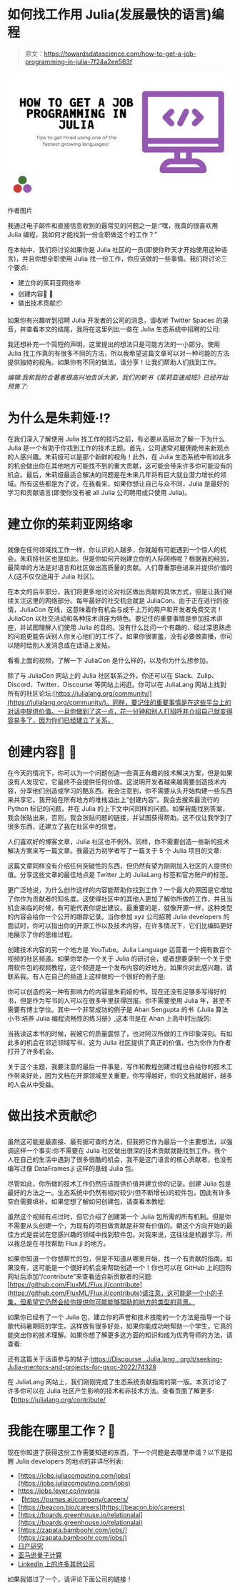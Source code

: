 # 如何找工作用 Julia(发展最快的语言)编程

> 原文：<https://towardsdatascience.com/how-to-get-a-job-programming-in-julia-7f24a2ee563f>

![](img/811f34e71fa977a4ca2415474c8c1728.png)

作者图片

我通过电子邮件和直接信息收到的最常见的问题之一是:“嘿，我真的很喜欢用 Julia 编程，我如何才能找到一份全职做这个的工作？”

在本帖中，我们将讨论如果你是 Julia 社区的一员(即使你昨天才开始使用这种语言)，并且你想全职使用 Julia 找一份工作，你应该做的一些事情。我们将讨论三个要点:

*   建立你的茱莉亚网络🕸
*   创建内容🎥 📝
*   做出技术贡献📦

如果你有兴趣听到招聘 Julia 开发者的公司的消息，请收听 Twitter Spaces 的录音，并查看本文的结尾，我将在这里列出一些在 Julia 生态系统中招聘的公司:

我还想补充一个简短的声明，这里提出的想法只是可能方法的一小部分。使用 Julia 找工作真的有很多不同的方法，所以我希望这篇文章可以对一种可能的方法提供独特的视角。如果你有不同的做法，请分享！让我们帮助人们找到工作。

*编辑:我和我的合著者很高兴地告诉大家，我们的新书《茱莉亚速成班》已经开始预售了:*

[](https://logankilpatrick.gumroad.com/l/juliacrashcourse)  

# 为什么是朱莉娅·⁉️

在我们深入了解使用 Julia 找工作的技巧之前，有必要从高层次了解一下为什么 Julia 是一个有助于你找到工作的技术主题。首先，公司通常对雇佣能带来新观点的人感兴趣。朱莉娅可以是那个新鲜的视角！此外，在 Julia 生态系统中有如此多的机会做出你在其他地方可能找不到的重大贡献，这可能会带来许多你可能没有的机会。最后，朱莉娅最适合解决的问题是在未来几年将有巨大就业潜力增长的领域。所有这些都是为了说，在我看来，如果你想让自己与众不同，Julia 是最好的学习和贡献语言(即使你没有被 all Julia 公司聘用或只使用 Julia)。

# 建立你的茱莉亚网络🕸

就像在任何领域找工作一样，你认识的人越多，你就越有可能遇到一个惊人的机会。朱莉娅社区也是如此。但是你如何开始建立你的人际网络呢？根据我的经验，最简单的方法是对语言和社区做出高质量的贡献。人们尊重那些进来并提供价值的人(这不仅仅适用于 Julia 社区)。

在本文的后半部分，我们将更多地讨论对社区做出贡献的具体方式，但是让我们继续关注这里的网络部分。每年最好的社交机会就是 JuliaCon。由于正在进行的疫情，JuliaCon 在线，这意味着你有机会与成千上万的用户和开发者免费交流！JuliaCon 以社交活动和各种技术讲座为特色。要记住的重要事情是参加技术讲座，并试图理解人们使用 Julia 的目的。没有什么比问一个有趣的、经过深思熟虑的问题更能告诉别人你关心他们的工作了。如果你很害羞，没有必要做直播，你可以随时给别人发消息或在话语上发帖。

看看上面的视频，了解一下 JuliaCon 是什么样的，以及你为什么想参加。

除了与 JuliaCon 网站上的 Julia 社区联系之外，你还可以在 Slack、Zulip、Discord、Twitter、Discourse 等网站上闲逛。你可以在 JuliaLang 网站上找到所有的社区论坛:[https://julialang.org/community/](https://julialang.org/community/)。同样，要记住的重要事情是在这些平台上的对话中提供价值。一旦你做到了这一点，花一分钟和别人打招呼并介绍自己就变得容易多了，因为你们已经建立了关系。

# 创建内容🎥 📝

在今天的情况下，你可以为一个问题创造一些真正有趣的技术解决方案，但是如果没有人发现它，它最终不会提供任何价值。这说明开发者越来越需要创造技术内容，分享他们创造或学习的酷东西。我会注意到，你不需要从头开始构建一些东西来共享它。我开始在所有地方的堆栈溢出上“创建内容”。我会去搜索最流行的 Python 标记的问题，并在 Julia 的上下文中问同样的问题。如果我能找到答案，我会张贴出来，否则，我会张贴问题的链接，并试图获得帮助。这不仅让我学到了很多东西，还建立了我在社区中的信誉。

人们喜欢好的博客文章，Julia 社区也不例外。同样，你不需要创造一些新的技术解决方案来写一篇文章。我最近为初学者写了一篇关于 5 个 Julia 项目的文章:

[](/5-julia-projects-for-beginners-easy-ideas-to-get-started-coding-in-julia-938b823a0a08)  

这篇文章同样没有介绍任何突破性的东西，但仍然有望为刚刚加入社区的人提供价值。分享这些文章的最佳地点是 Twitter 上的 JuliaLang 标签和官方账户的标签。

更广泛地说，为什么创作这样的内容能帮助你找到工作？一个最大的原因是它增加了你作为贡献者的知名度。这使得社区中的其他人更加了解你所做的工作，并且当机会来临的时候，有可能代表你提出建议。最重要的是，就像开源一样，这种类型的内容会给你一个公开的跟踪记录。当你参加 xyz 公司招聘 Julia developers 的面试时，你可以指出你的开源工作以及技术内容，在许多情况下，它们比编码更好地展示了你的思维过程。

创建技术内容的另一个地方是 YouTube。Julia Language 运营着一个拥有数百个视频的社区频道。如果你举办一个关于 Julia 的研讨会，或者想要录制一个关于使用软件包的视频教程，这个频道是一个发布内容的好地方。如果你对此感兴趣，请联系我。有人在自己的频道上这样做的一个很好的例子是:

[](https://www.youtube.com/c/juliafortalentedamateurs)  

你可以创造的另一种有影响力的内容是朱莉娅的书。现在还没有足够多写得好的书，但是作为写书的人可以在很多年里获得回报。你不需要使用 Julia 年，甚至不需要有博士学位。其中一个非常成功的例子是 Ahan Sengupta 的书《Julia 算法小书:培养 Julia 编程流畅性的练习册》,这本书是在 Ahan 上高中时出版的:

[](https://www.amazon.com/Little-Book-Julia-Algorithms-programming/dp/1838173609/ref=sr_1_1?crid=161EFXY9Y23PK&keywords=little+book+of+julia+algorithms&qid=1642512816&sprefix=little+book+of+julia+algorthms%2Caps%2C131&sr=8-1)  

当我读这本书的时候，我被它的质量震惊了，也对阿汉所做的工作印象深刻。有如此多的机会在邻近领域写书，这为 Julia 社区提供了真正的价值，也为你作为作者打开了许多机会。

关于这个主题，我要注意的最后一件事是，写作和教程创建过程也会给你的技术工作带来好处，因为文档在开源领域至关重要，你写得越好，你的文档就越好，越多的人会从中受益。

# 做出技术贡献📦

虽然这可能是最直接、最有据可查的方法，但我把它作为最后一个主要想法，以强调这样一个事实:你不需要在 Julia 社区做出很深的技术贡献就能找到工作。我个人在自己的生活中遇到了很多很酷的机会，我不是这门语言的核心贡献者，也没有编写过像 DataFrames.jl 这样的基础 Julia 包。

尽管如此，你所做的技术工作仍然应该提供价值并建立你的记录。创建 Julia 包是最好的方法之一。生态系统中仍然有相对较少(但不断增长)的软件包，因此有许多空白需要填补。如果您想了解如何创建包，请查看本教程:

虽然这个视频有点过时，但它介绍了创建第一个 Julia 包所需的所有机制。但是你不需要从头创建一个，为现有的项目做贡献是非常有价值的。朝这个方向开始的最佳方式是尝试在您感兴趣的领域中找到软件包。对我来说，这往往是机器学习，所以我总是在寻找帮助 Flux.jl 的地方。

如果你知道一个你想帮忙的包，但是不知道从哪里开始，找一个有贡献的指南。如果没有，这可能是一个很好的机会来帮助创造一个！你也可以在 GitHub 上的回购网址后添加“/contribute”来查看适合新贡献者的问题:[https://github.com/FluxML/Flux.jl/contribute](https://github.com/FluxML/Flux.jl/contribute)请注意，这可能是一个小的子集，但希望它仍然会给你提供你可能能够帮助的地方的类型的背景。

如果你已经有了一个 Julia 包，建立你的声誉和技术技能的一个方法是指导一个谷歌代码暑期班的学生。这样做有很多好处，如果你能成功地帮助一个学生，它真的能突出你的技术理解。如果你想了解更多这方面的知识和成为优秀导师的方法，请查看:

还有这篇关于话语参与的帖子:[https://Discourse . Julia lang . org/t/seeking-Julia-mentors-and-projects-for-gsoc-2022/74328](https://discourse.julialang.org/t/seeking-julia-mentors-and-projects-for-gsoc-2022/74328)

在 JuliaLang 网站上，我们刚刚完成了生态系统贡献指南的第一版。本页讨论了许多你可以在 Julia 社区产生影响的技术和非技术方法。查看页面了解更多:【https://julialang.org/contribute/ 

# 我能在哪里工作？🧐

现在你知道了获得这份工作需要知道的东西，下一个问题是去哪里申请？以下是招聘 Julia developers 的地点的非详尽列表:

*   [https://jobs.juliacomputing.com/jobs](https://jobs.juliacomputing.com/jobs)
*   https://jobs.lever.co/invenia
*   【https://pumas.ai/company/careers/ 
*   [https://beacon.bio/careers](https://beacon.bio/careers)
*   [https://boards.greenhouse.io/relationalai](https://boards.greenhouse.io/relationalai)
*   [https://zapata.bamboohr.com/jobs/](https://zapata.bamboohr.com/jobs/)
*   [日产研究](https://www.linkedin.com/jobs/view/2868828299/?alternateChannel=search&refId=eF9dQfgv7FnxMp0b8Z09Gg%3D%3D&trackingId=GN3xksP1b6uEwuHo7UdVUg%3D%3D)
*   [亚马逊量子计算](https://www.linkedin.com/jobs/view/2872396321)
*   [LinkedIn 上的许多其他公司](https://www.linkedin.com/jobs/search/?currentJobId=2879779716&keywords=julia)

如果我错过了一个，请评论下面公司的链接！